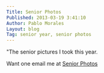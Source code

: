 ```yaml
---
Title: Senior Photos
Published: 2013-03-19 3:41:10
Author: Pablo Morales
Layout: blog
Tag: senior year, senior photos
---
```

"The senior pictures I took this year.

Want one email me at <a href="mailto:pablo@lifeofpablo.com?subject=Senior Photos">Senior Photos</a>

